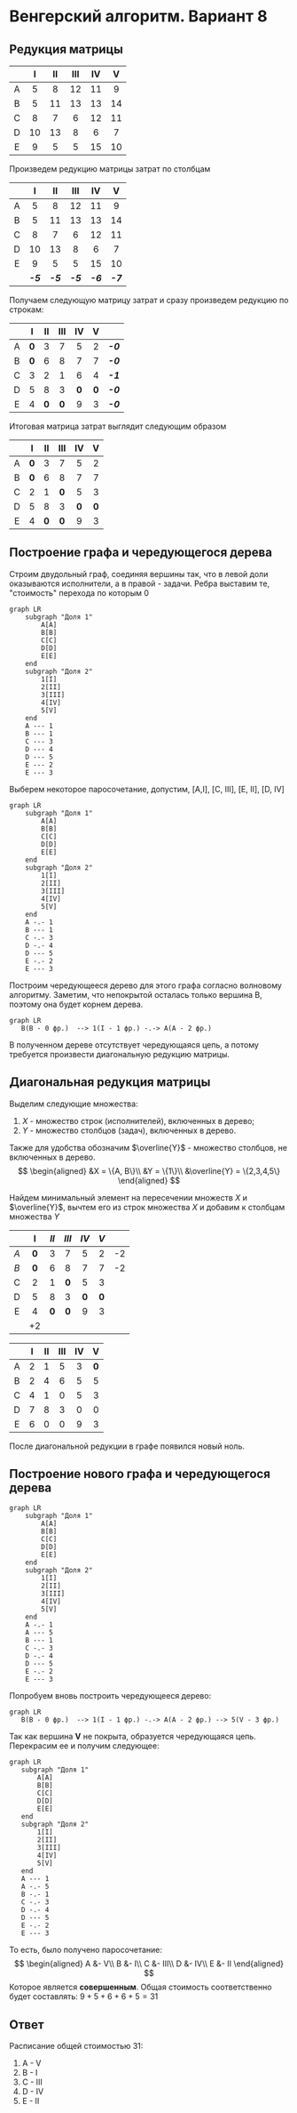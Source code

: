 # Венгерский алгоритм. Вариант 8
## Редукция матрицы

|     |  I  | II  | III | IV  |  V  |
| :-: | :-: | :-: | :-: | :-: | :-: |
|  A  |  5  |  8  | 12  | 11  |  9  |
|  B  |  5  | 11  | 13  | 13  | 14  |
|  C  |  8  |  7  |  6  | 12  | 11  |
|  D  | 10  | 13  |  8  |  6  |  7  |
|  E  |  9  |  5  |  5  | 15  | 10  |

Произведем редукцию матрицы затрат по столбцам

|     |    I     |    II    |   III    |    IV    |    V     |
| :-: | :------: | :------: | :------: | :------: | :------: |
|  A  |    5     |    8     |    12    |    11    |    9     |
|  B  |    5     |    11    |    13    |    13    |    14    |
|  C  |    8     |    7     |    6     |    12    |    11    |
|  D  |    10    |    13    |    8     |    6     |    7     |
|  E  |    9     |    5     |    5     |    15    |    10    |
|     | ***-5*** | ***-5*** | ***-5*** | ***-6*** | ***-7*** |

Получаем следующую матрицу затрат и сразу произведем редукцию по строкам:

|     |   I   |  II   |  III  |  IV   |   V   |          |
| :-: | :---: | :---: | :---: | :---: | :---: | :------: |
|  A  | **0** |   3   |   7   |   5   |   2   | ***-0*** |
|  B  | **0** |   6   |   8   |   7   |   7   | ***-0*** |
|  C  |   3   |   2   |   1   |   6   |   4   | ***-1*** |
|  D  |   5   |   8   |   3   | **0** | **0** | ***-0*** |
|  E  |   4   | **0** | **0** |   9   |   3   | ***-0*** |

Итоговая матрица затрат выглядит следующим образом

|     |   I   |  II   |  III  |  IV   |   V   |
| :-: | :---: | :---: | :---: | :---: | :---: |
|  A  | **0** |   3   |   7   |   5   |   2   |
|  B  | **0** |   6   |   8   |   7   |   7   |
|  C  |   2   |   1   | **0** |   5   |   3   |
|  D  |   5   |   8   |   3   | **0** | **0** |
|  E  |   4   | **0** | **0** |   9   |   3   |
## Построение графа и чередующегося дерева
Строим двудольный граф, соединяя вершины так, что в левой доли оказываются исполнители, а в правой - задачи. Ребра выставим те, "стоимость" перехода по которым 0
```mermaid
graph LR
    subgraph "Доля 1"
        A[A]
        B[B]
        C[C]
        D[D]
        E[E]
    end
    subgraph "Доля 2"
        1[I]
        2[II]
        3[III]
        4[IV]
        5[V]
    end
    A --- 1
    B --- 1
    C --- 3
    D --- 4
    D --- 5
    E --- 2
    E --- 3
```
Выберем некоторое паросочетание, допустим, \[A,I], \[C, III], \[E, II], \[D, IV]
```mermaid
graph LR
    subgraph "Доля 1"
        A[A]
        B[B]
        C[C]
        D[D]
        E[E]
    end
    subgraph "Доля 2"
        1[I]
        2[II]
        3[III]
        4[IV]
        5[V]
    end
    A -.- 1
    B --- 1
    C -.- 3
    D -.- 4
    D --- 5
    E -.- 2
    E --- 3
```
Построим чередующееся дерево для этого графа согласно волновому алгоритму. Заметим, что непокрытой осталась только вершина B, поэтому она будет корнем дерева.
 ```mermaid
graph LR
    B(B - 0 фр.)  --> 1(I - 1 фр.) -.-> A(A - 2 фр.)
```
В полученном дереве отсутствует чередующаяся цепь, а потому требуется произвести диагональную редукцию матрицы.
## Диагональная редукция матрицы
Выделим следующие множества:
1. $X$ - множество строк (исполнителей), включенных в дерево;
2. $Y$ - множество столбцов (задач), включенных в дерево. 

Также для удобства обозначим $\overline{Y}$ - множество столбцов, не включенных в дерево. 
$$
\begin{aligned}
&X = \{A, B\}\\
&Y = \{1\}\\
&\overline{Y} = \{2,3,4,5\} 
\end{aligned}
$$

Найдем минимальный элемент на пересечении множеств $X$ и $\overline{Y}$, вычтем его из строк множества $X$ и добавим к столбцам множества $Y$

|       |   I   |  *II* | *III* | *IV*  |  *V*  |     |
|  :-:  | :---: | :---: | :---: | :---: | :---: | :-: |
|  *A*  | **0** |   3   |   7   |   5   |   2   |  -2 |
|  *B*  | **0** |   6   |   8   |   7   |   7   |  -2 |
|   C   |   2   |   1   | **0** |   5   |   3   |     |
|   D   |   5   |   8   |   3   | **0** | **0** |     |
|   E   |   4   | **0** | **0** |   9   |   3   |     |
|       |  +2   |       |       |       |       |     |

|       |   I   |   II  |  III  |  IV   |   V   |
|  :-:  | :---: | :---: | :---: | :---: | :---: |
|   A   |   2   |   1   |   5   |   3   | **0** |
|   B   |   2   |   4   |   6   |   5   |   5   |
|   C   |   4   |   1   |   0   |   5   |   3   |
|   D   |   7   |   8   |   3   |   0   |   0   |
|   E   |   6   |   0   |   0   |   9   |   3   |

После диагональной редукции в графе появился новый ноль.
## Построение нового графа и чередующегося дерева
```mermaid
graph LR
    subgraph "Доля 1"
        A[A]
        B[B]
        C[C]
        D[D]
        E[E]
    end
    subgraph "Доля 2"
        1[I]
        2[II]
        3[III]
        4[IV]
        5[V]
    end
    A -.- 1
    A --- 5
    B --- 1
    C -.- 3
    D -.- 4
    D --- 5
    E -.- 2
    E --- 3
```
Попробуем вновь построить чередующееся дерево:
 ```mermaid
graph LR
    B(B - 0 фр.)  --> 1(I - 1 фр.) -.-> A(A - 2 фр.) --> 5(V - 3 фр.)
```
Так как вершина **V** не покрыта, образуется чередующаяся цепь. Перекрасим ее и получим следующее:
 ```mermaid
graph LR
    subgraph "Доля 1"
        A[A]
        B[B]
        C[C]
        D[D]
        E[E]
    end
    subgraph "Доля 2"
        1[I]
        2[II]
        3[III]
        4[IV]
        5[V]
    end
    A --- 1
    A -.- 5
    B -.- 1
    C -.- 3
    D -.- 4
    D --- 5
    E -.- 2
    E --- 3
``` 
То есть, было получено паросочетание:
$$
\begin{aligned}
A &- V\\
B &- I\\
C &- III\\
D &- IV\\
E &- II 
\end{aligned}
$$
Которое является **совершенным**. Общая стоимость соответственно будет составлять: $9+5+6+6+5=31$
## Ответ
Расписание общей стоимостью 31:
1. A - V
2. B - I
3. C - III
4. D - IV
5. E - II